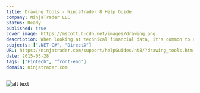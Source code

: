 ```yaml
---
title: Drawing Tools - NinjaTrader 8 Help Guide
company: NinjaTrader LLC
Status: Ready
published: true
cover_image: https://mscott.b-cdn.net/images/drawing.png
description: When looking at technical financial data, it's common to need to annotate certain data points on the chart that can be saved and shared for others - we took this approach one step further and extended access to our class of "Drawing Tools" to allow users to develop unique drawing tools, building off the concepts we designed to implement the standard set of tools that came with the platform. This was the API Reference that enabled a developer to start using this group of methods and types.
subjects: [".NET-C#", "DirectX"]
URL: https://ninjatrader.com/support/helpGuides/nt8/?drawing_tools.htm
date: 2015-05-28
tags: ["Fintech", "front-end"]
domain: ninjatrader.com
---
```


![alt text](https://mscott.b-cdn.net/images/drawing1.png)
